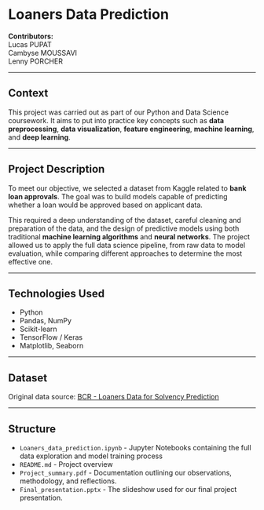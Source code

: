 # Loaners Data Prediction

**Contributors:**  
Lucas PUPAT  
Cambyse MOUSSAVI  
Lenny PORCHER

---

## Context

This project was carried out as part of our Python and Data Science coursework. It aims to put into practice key concepts such as **data preprocessing**, **data visualization**, **feature engineering**, **machine learning**, and **deep learning**.

---

## Project Description

To meet our objective, we selected a dataset from Kaggle related to **bank loan approvals**. The goal was to build models capable of predicting whether a loan would be approved based on applicant data.

This required a deep understanding of the dataset, careful cleaning and preparation of the data, and the design of predictive models using both traditional **machine learning algorithms** and **neural networks**. The project allowed us to apply the full data science pipeline, from raw data to model evaluation, while comparing different approaches to determine the most effective one.

---

## Technologies Used

- Python
- Pandas, NumPy
- Scikit-learn
- TensorFlow / Keras
- Matplotlib, Seaborn

---

## Dataset

Original data source: [BCR - Loaners Data for Solvency Prediction](https://www.kaggle.com/datasets/benjamincornurota/bcr-loaners-data-for-solvency-prediction/data)

---

## Structure

- `Loaners_data_prediction.ipynb` - Jupyter Notebooks containing the full data exploration and model training process
- `README.md` - Project overview
- `Project_summary.pdf` - Documentation outlining our observations, methodology, and reflections.
- `Final_presentation.pptx` - The slideshow used for our final project presentation.
